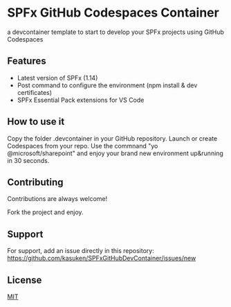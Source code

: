 
# SPFx GitHub Codespaces Container

a devcontainer template to start to develop your SPFx projects using GitHub Codespaces

## Features

- Latest version of SPFx (1.14)
- Post command to configure the environment (npm install & dev certificates)
- SPFx Essential Pack extensions for VS Code

## How to use it
Copy the folder .devcontainer in your GitHub repository.
Launch or create Codespaces from your repo.
Use the commnand "yo @microsoft/sharepoint" and enjoy your brand new environment up&running in 30 seconds.

## Contributing

Contributions are always welcome!

Fork the project and enjoy.


## Support

For support, add an issue directly in this repository: https://github.com/kasuken/SPFxGitHubDevContainer/issues/new


## License

[MIT](https://choosealicense.com/licenses/mit/)

